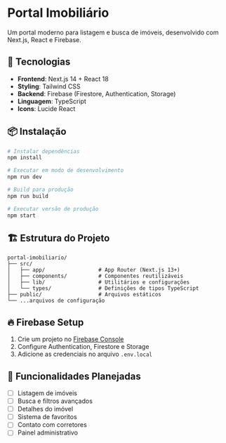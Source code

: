 # Portal Imobiliário

Um portal moderno para listagem e busca de imóveis, desenvolvido com Next.js, React e Firebase.

## 🚀 Tecnologias

- **Frontend**: Next.js 14 + React 18
- **Styling**: Tailwind CSS
- **Backend**: Firebase (Firestore, Authentication, Storage)
- **Linguagem**: TypeScript
- **Icons**: Lucide React

## 📦 Instalação

```bash
# Instalar dependências
npm install

# Executar em modo de desenvolvimento
npm run dev

# Build para produção
npm run build

# Executar versão de produção
npm start
```

## 🏗️ Estrutura do Projeto

```
portal-imobiliario/
├── src/
│   ├── app/                 # App Router (Next.js 13+)
│   ├── components/          # Componentes reutilizáveis
│   ├── lib/                 # Utilitários e configurações
│   └── types/               # Definições de tipos TypeScript
├── public/                  # Arquivos estáticos
└── ...arquivos de configuração
```

## 🔥 Firebase Setup

1. Crie um projeto no [Firebase Console](https://console.firebase.google.com)
2. Configure Authentication, Firestore e Storage
3. Adicione as credenciais no arquivo `.env.local`

## 📱 Funcionalidades Planejadas

- [ ] Listagem de imóveis
- [ ] Busca e filtros avançados
- [ ] Detalhes do imóvel
- [ ] Sistema de favoritos
- [ ] Contato com corretores
- [ ] Painel administrativo
